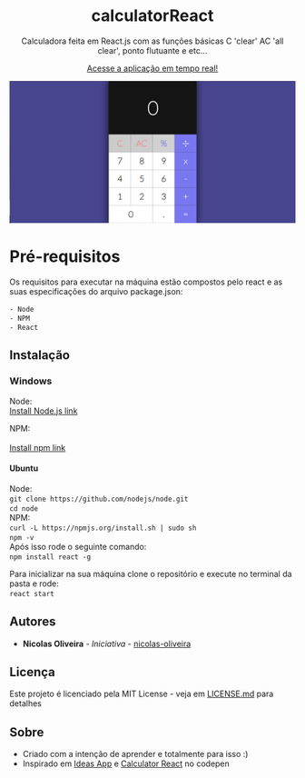 <h1 align="center">calculatorReact</h1>
<p align="center">Calculadora feita em React.js com as funções básicas C 'clear' AC 'all clear', ponto flutuante e etc...</p>
<p align="center">
  <a href="https://nicolas-oliveira.github.io/calculator-react/">Acesse a aplicação em tempo real!</a>
</p>

![Imagem](https://raw.githubusercontent.com/nicolas-oliveira/calculator-react/master/.github/calculator-react.png)

# Pré-requisitos
Os requisitos para executar na máquina estão compostos pelo react e as suas especificações do arquivo package.json:<br>

```
- Node
- NPM
- React
```
## Instalação
### Windows
Node:<br>
<a href="https://nodejs.org/en/download/" target="_blank">Install Node.js link</a><br>

NPM:<br>
[]()<br>
<a href="https://www.npmjs.com/get-npm" target="_blank">Install npm link</a>
#### Ubuntu
Node:<br>
```git clone https://github.com/nodejs/node.git```<br>
```cd node```<br>
NPM:<br>
```curl -L https://npmjs.org/install.sh | sudo sh```<br>
```npm -v```<br>
Após isso rode o seguinte comando:<br>
```npm install react -g```<br>

Para inicializar na sua máquina clone o repositório e execute no terminal da pasta e rode:<br>
```react start```

## Autores

* **Nicolas Oliveira** - *Iniciativa* - [nicolas-oliveira](https://github.com/nicolas-oliveira)

## Licença

Este projeto é licenciado pela MIT License -  veja em [LICENSE.md](LICENSE.md) para detalhes

## Sobre
- Criado com a intenção de aprender e totalmente para isso :)<br>
- Inspirado em [Ideas App](https://github.com/florinpop17/app-ideas/blob/master/Projects/1-Beginner/Calculator-App.md) e [Calculator React](https://codepen.io/mjijackson/pen/xOzyGX) no codepen
